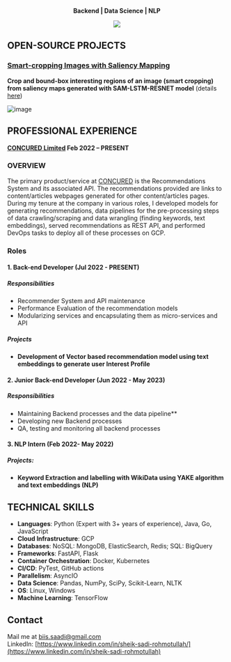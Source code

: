 <p align="center">
  <b>Backend | Data Science | NLP</b>
</p>
<p align="center">
  <a href="https://skillicons.dev">
    <img src="https://skillicons.dev/icons?i=py,mongodb,fastapi,gcp,docker,git,github,linux,tensorflow" />
  </a>
</p>

## OPEN-SOURCE PROJECTS
### [Smart-cropping Images with Saliency Mapping](https://sheiksadi.github.io/SAM-LSTM-RESNET/)
**Crop and bound-box interesting regions of an image (smart cropping) from saliency maps generated with SAM-LSTM-RESNET model** (details [here](https://sheiksadi.github.io/SAM-LSTM-RESNET/))

![image](https://github.com/SheikSadi/SheikSadi/assets/34588815/ceac1dbc-338b-48df-b90e-055bee4914d1)

## PROFESSIONAL EXPERIENCE
**[CONCURED Limited](https://concured.com/) Feb 2022 – PRESENT**

### OVERVIEW
The primary product/service at [CONCURED](https://concured.com/) is the Recommendations System and its associated API. The recommendations provided are links to content/articles webpages generated for other content/articles pages. During my tenure at the company in various roles, I developed models for generating recommendations, data pipelines for the pre-processing steps of data crawling/scraping and data wrangling (finding keywords, text embeddings), served recommendations as REST API, and performed DevOps tasks to deploy all of these processes on GCP.

### Roles
#### 1. Back-end Developer (Jul 2022 - PRESENT)
##### Responsibilities
- Recommender System and API maintenance
- Performance Evaluation of the recommendation models
- Modularizing services and encapsulating them as micro-services and API
##### Projects
- **Development of Vector based recommendation model using text embeddings to generate user Interest Profile**

#### 2. Junior Back-end Developer (Jun 2022 - May 2023)
##### Responsibilities
- Maintaining Backend processes and the data pipeline**
- Developing new Backend processes
- QA, testing and monitoring all backend processes

#### 3. **NLP Intern (Feb 2022- May 2022)**
##### Projects:
- **Keyword Extraction and labelling with WikiData using YAKE algorithm and text embeddings (NLP)**

## TECHNICAL SKILLS
- **Languages**: Python (Expert with 3+ years of experience), Java, Go, JavaScript
- **Cloud Infrastructure**: GCP
- **Databases**: NoSQL: MongoDB, ElasticSearch, Redis; SQL: BigQuery
- **Frameworks**: FastAPI, Flask
- **Container Orchestration**: Docker, Kubernetes
- **CI/CD**: PyTest, GitHub actions
- **Parallelism**: AsyncIO
- **Data Science**: Pandas, NumPy, SciPy, Scikit-Learn, NLTK
- **OS**: Linux, Windows
- **Machine Learning**: TensorFlow

## Contact
Mail me at [biis.saadi@gmail.com](mailto:biis.saadi@gmail.com)
<br>
LinkedIn: [https://www.linkedin.com/in/sheik-sadi-rohmotullah/](https://www.linkedin.com/in/sheik-sadi-rohmotullah)

